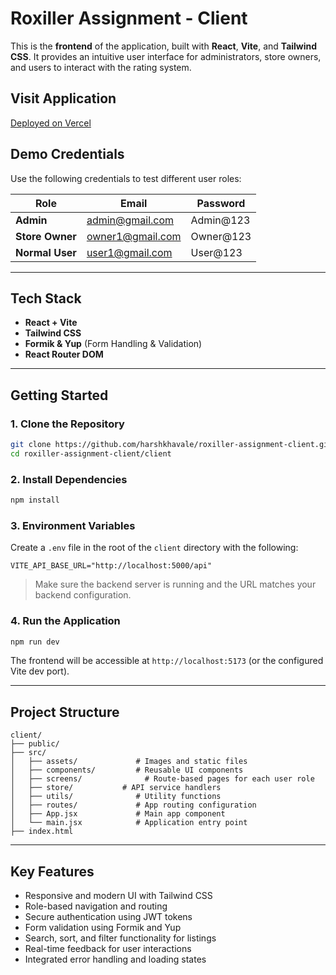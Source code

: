 

# Roxiller Assignment - Client

This is the **frontend** of the application, built with **React**, **Vite**, and **Tailwind CSS**. It provides an intuitive user interface for administrators, store owners, and users to interact with the rating system.

## Visit Application

[Deployed on Vercel](https://roxiler-assignment-client.vercel.app/)



## Demo Credentials

Use the following credentials to test different user roles:

| Role         | Email              | Password   |
|--------------|--------------------|------------|
| **Admin**     | admin@gmail.com     | Admin@123  |
| **Store Owner** | owner1@gmail.com    | Owner@123  |
| **Normal User** | user1@gmail.com     | User@123   |

---

## Tech Stack

* **React + Vite**
* **Tailwind CSS**
* **Formik & Yup** (Form Handling & Validation)
* **React Router DOM**

---

## Getting Started

### 1. Clone the Repository

```bash
git clone https://github.com/harshkhavale/roxiller-assignment-client.git
cd roxiller-assignment-client/client
```

### 2. Install Dependencies

```bash
npm install
```

### 3. Environment Variables

Create a `.env` file in the root of the `client` directory with the following:

```env
VITE_API_BASE_URL="http://localhost:5000/api"
```

> Make sure the backend server is running and the URL matches your backend configuration.

### 4. Run the Application

```bash
npm run dev
```

The frontend will be accessible at `http://localhost:5173` (or the configured Vite dev port).

---

## Project Structure

```
client/
├── public/
├── src/
│   ├── assets/             # Images and static files
│   ├── components/         # Reusable UI components
│   ├── screens/              # Route-based pages for each user role
│   ├── store/           # API service handlers
│   ├── utils/              # Utility functions
│   ├── routes/             # App routing configuration
│   ├── App.jsx             # Main app component
│   └── main.jsx            # Application entry point
├── index.html
```

---

## Key Features

* Responsive and modern UI with Tailwind CSS
* Role-based navigation and routing
* Secure authentication using JWT tokens
* Form validation using Formik and Yup
* Search, sort, and filter functionality for listings
* Real-time feedback for user interactions
* Integrated error handling and loading states

